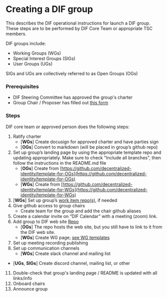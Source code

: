 # Creating a DIF group
This describes the DIF operational instructions for launch a DIF group. These steps are to be performed by DIF Core Team or appropriate TSC members. 

DIF groups include:
- Working Groups (WGs)
- Special Interest Groups (SIGs)
- User Groups (UGs)

SIGs and UGs are collectively referred to as Open Groups (OGs)

### Prerequisites
- DIF Steering Committee has approved the group's charter
- Group Chair / Proposer has filled out [this form](https://docs.google.com/document/d/16L5qhVky6DCf3-0y5_EooAGdpNPlpMi5STKA0KIgHfA/edit#heading=h.qcn49g1ayebb)

### Steps

DIF core team or approved person does the following steps:
1. Ratify charter
    - [**WGs**] Create docusign for approved charter and have parties sign
    - [**OGs**] Convert to markdown (will be placed in group’s github repo)
2. Set up group’s landing page by using the appropriate template repo and updating appropriately. Make sure to check "Include all branches", then follow the instructions in the README.md file
    - [**OGs**] Create from [https://github.com/decentralized-identity/template-for-OGs](https://github.com/decentralized-identity/template-for-OGs)
    - [**WGs**] Create from [https://github.com/decentralized-identity/template-for-WGs](https://github.com/decentralized-identity/template-for-WGs)
3. [**WGs**] Set up group’s [work item repo(s)](create_work_item.md), if needed
4. Give github access to group chairs
    - Create team for the group and add the chair github aliases 
6. Create a calendar invite on “DIF Calendar” with a meeting (zoom) link. 
7. Add group to DIF web site [Repo](https://github.com/decentralized-identity/decentralized-identity.github.io)
    - [**OGs**] The repo hosts the web site, but you still have to link to it from the DIF web site.
    - [**WGs**] Create WG page; [see WG templates](https://github.com/decentralized-identity/decentralized-identity.github.io/blob/master/templates/pages/working-groups/index.html)
9. Set up meeting recording publishing 
10. Set up communication channels
    - [**WGs**] Create slack channel and mailing list
   - [**UGs**, **SIGs**] Create discord channel, mailing list, or other
11. Double-check that group's landing page / README is updated with all links/info 
12. Onboard chairs 
13. Announce group
